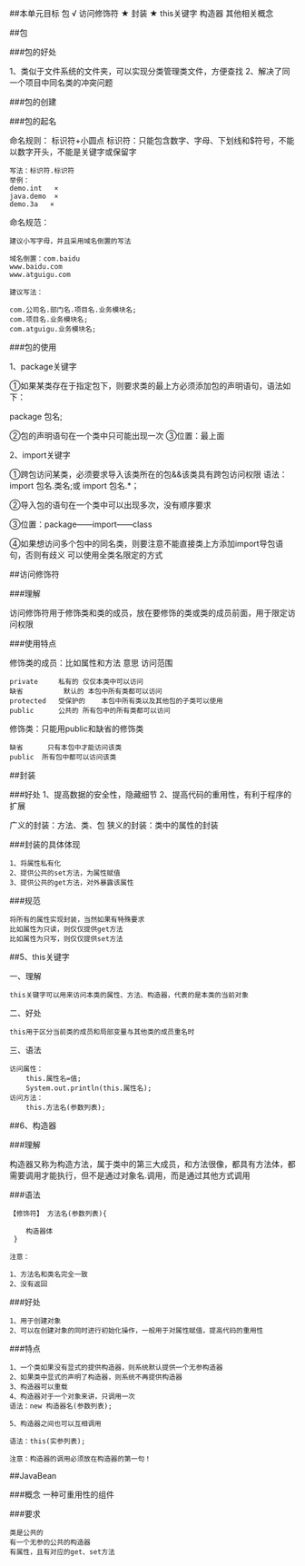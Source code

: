 ##本单元目标
	包  √
	访问修饰符 ★
	封装  ★
	this关键字
	构造器
	其他相关概念


##包

###包的好处

1、类似于文件系统的文件夹，可以实现分类管理类文件，方便查找
2、解决了同一个项目中同名类的冲突问题



###包的创建

	

###包的起名

命名规则：
	标识符+小圆点
	标识符：只能包含数字、字母、下划线和$符号，不能以数字开头，不能是关键字或保留字
	
	写法：标识符.标识符
	举例：
	demo.int   ×
	java.demo  ×
	demo.3a   ×
命名规范：

	建议小写字母，并且采用域名倒置的写法

	域名倒置：com.baidu
	www.baidu.com
	www.atguigu.com
	
	建议写法：
	
	com.公司名.部门名.项目名.业务模块名;
	com.项目名.业务模块名;
	com.atguigu.业务模块名;


###包的使用

1、package关键字

①如果某类存在于指定包下，则要求类的最上方必须添加包的声明语句，语法如下：

package 包名;

②包的声明语句在一个类中只可能出现一次
③位置：最上面


2、import关键字

①跨包访问某类，必须要求导入该类所在的包&&该类具有跨包访问权限
语法：
import 包名.类名;或
import 包名.*；

②导入包的语句在一个类中可以出现多次，没有顺序要求
	

	
③位置：package——import——class

④如果想访问多个包中的同名类，则要注意不能直接类上方添加import导包语句，否则有歧义
可以使用全类名限定的方式



##访问修饰符


###理解

访问修饰符用于修饰类和类的成员，放在要修饰的类或类的成员前面，用于限定访问权限


###使用特点


修饰类的成员：比如属性和方法
				意思		访问范围
	
	private		私有的	仅仅本类中可以访问
	缺省			默认的	本包中所有类都可以访问
	protected	受保护的	本包中所有类以及其他包的子类可以使用
	public		公共的	所有包中的所有类都可以访问


修饰类：只能用public和缺省的修饰类

	缺省		只有本包中才能访问该类
	public	所有包中都可以访问该类


##封装

###好处
	1、提高数据的安全性，隐藏细节
	2、提高代码的重用性，有利于程序的扩展

广义的封装：方法、类、包
狭义的封装：类中的属性的封装


###封装的具体体现

	1、将属性私有化
	2、提供公共的set方法，为属性赋值
	3、提供公共的get方法，对外暴露该属性


###规范

	将所有的属性实现封装，当然如果有特殊要求
	比如属性为只读，则仅仅提供get方法
	比如属性为只写，则仅仅提供set方法


##5、this关键字

一、理解

	this关键字可以用来访问本类的属性、方法、构造器，代表的是本类的当前对象
	
二、好处

	this用于区分当前类的成员和局部变量与其他类的成员重名时
	
三、语法

	访问属性：
		this.属性名=值;
		System.out.println(this.属性名);
	访问方法：
		this.方法名(参数列表);


##6、构造器


###理解

构造器又称为构造方法，属于类中的第三大成员，和方法很像，都具有方法体，都需要调用才能执行，但不是通过对象名.调用，而是通过其他方式调用


###语法

	【修饰符】 方法名(参数列表){
	
		构造器体
	 }

	注意：

	1、方法名和类名完全一致
	2、没有返回



###好处

	1、用于创建对象
	2、可以在创建对象的同时进行初始化操作，一般用于对属性赋值，提高代码的重用性
	
	
###特点

	1、一个类如果没有显式的提供构造器，则系统默认提供一个无参构造器
	2、如果类中显式的声明了构造器，则系统不再提供构造器
	3、构造器可以重载
	4、构造器对于一个对象来讲，只调用一次
	语法：new 构造器名(参数列表);

	5、构造器之间也可以互相调用

	语法：this(实参列表);

	注意：构造器的调用必须放在构造器的第一句！


##JavaBean

###概念
	一种可重用性的组件

###要求

	类是公共的
	有一个无参的公共的构造器
	有属性，且有对应的get、set方法


